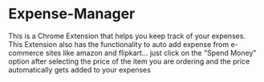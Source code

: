 # Expense-Manager
This is a Chrome Extension that helps you keep track of your expenses.
This Extension also has the functionality to auto add expense from e-commerce sites like amazon and flipkart...
just click on the "Spend Money" option after selecting the price of the item you are ordering and the price automatically gets added to your expenses
